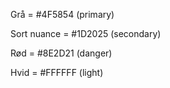 Grå = #4F5854        (primary)

Sort nuance = #1D2025   (secondary)

Rød = #8E2D21   (danger)

Hvid = #FFFFFF  (light)